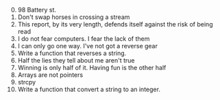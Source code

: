 0. 98 Battery st.
1. Don't swap horses in crossing a stream
2. This report, by its very length, defends itself against the risk of being read
3. I do not fear computers. I fear the lack of them
4. I can only go one way. I've not got a reverse gear
5. Write a function that reverses a string.
6. Half the lies they tell about me aren't true
7. Winning is only half of it. Having fun is the other half
8. Arrays are not pointers
9. strcpy
10. Write a function that convert a string to an integer.
